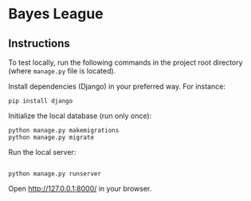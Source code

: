# Bayes League

## Instructions

To test locally, run the following commands in the project root directory (where
`manage.py` file is located).

Install dependencies (Django) in your preferred way. For instance:

``` shell
pip install django
```


Initialize the local database (run only once):

``` shell
python manage.py makemigrations
python manage.py migrate

```

Run the local server:

``` shell

python manage.py runserver
```

Open http://127.0.0.1:8000/ in your browser.
